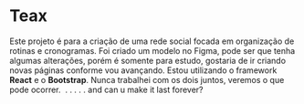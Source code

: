# Teax
Este projeto é para a criação de uma rede social focada em organização de rotinas e cronogramas.
Foi criado um modelo no Figma, pode ser que tenha algumas alterações, porém é somente para estudo, gostaria de ir criando novas páginas conforme vou avançando.
Estou utilizando o framework <b>React</b> e o <b>Bootstrap</b>. Nunca trabalhei com os dois juntos, veremos o que pode ocorrer.
<img href="../teax/public/feed.png"> </img>
.
.
.
.
.
and can u make it last forever?